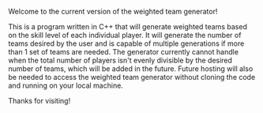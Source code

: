 Welcome to the current version of the weighted team generator!

This is a program written in C++ that will generate weighted teams based on the skill level of each individual player. 
It will generate the number of teams desired by the user and is capable of multiple generations if more than 1 set of teams are needed.
The generator currently cannot handle when the total number of players isn't evenly divisible by the desired number of teams, which will be added in the future.
Future hosting will also be needed to access the weighted team generator without cloning the code and running on your local machine.

Thanks for visiting!
